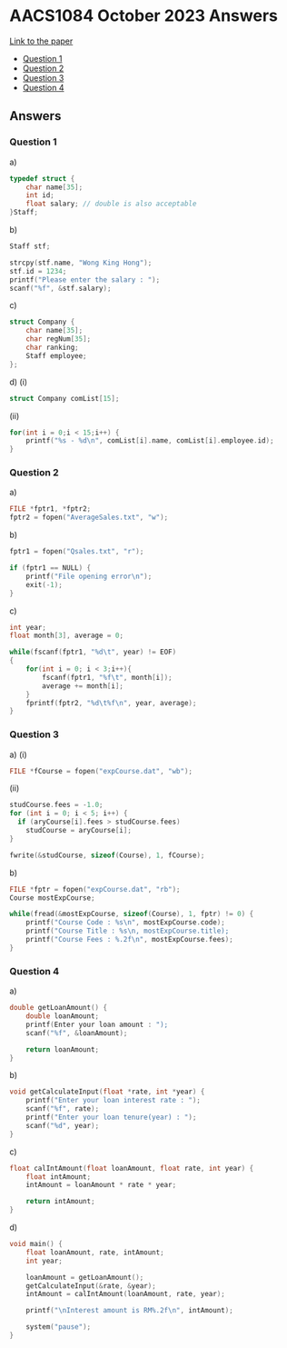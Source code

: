 # AACS1084 October 2023 Answers

[Link to the paper](https://eprints.tarc.edu.my/23317/1/AACS1084.pdf)

- [Question 1](#Question-1)
- [Question 2](#Question-2)
- [Question 3](#Question-3)
- [Question 4](#Question-4)

## Answers

### Question 1

a)

```c
typedef struct {
    char name[35];
    int id;
    float salary; // double is also acceptable
}Staff;
```

b)

```c
Staff stf;

strcpy(stf.name, "Wong King Hong");
stf.id = 1234;
printf("Please enter the salary : ");
scanf("%f", &stf.salary);
```

c)

```c
struct Company {
    char name[35];
    char regNum[35];
    char ranking;
    Staff employee;
};
```

d) (i)

```c
struct Company comList[15];
```

(ii)

```c
for(int i = 0;i < 15;i++) {
    printf("%s - %d\n", comList[i].name, comList[i].employee.id);
}
```

### Question 2

a)

```c
FILE *fptr1, *fptr2;
fptr2 = fopen("AverageSales.txt", "w");
```

b)

```c
fptr1 = fopen("Qsales.txt", "r");

if (fptr1 == NULL) {
	printf("File opening error\n");
	exit(-1);
}
```

c)

```c
int year;
float month[3], average = 0;

while(fscanf(fptr1, "%d\t", year) != EOF)
{
	for(int i = 0; i < 3;i++){
		fscanf(fptr1, "%f\t", month[i]);
		average += month[i];
	}
	fprintf(fptr2, "%d\t%f\n", year, average);
}
```

### Question 3

a) (i)

```c
FILE *fCourse = fopen("expCourse.dat", "wb");
```

(ii)

```c
studCourse.fees = -1.0;
for (int i = 0; i < 5; i++) {
  if (aryCourse[i].fees > studCourse.fees)
    studCourse = aryCourse[i];
}

fwrite(&studCourse, sizeof(Course), 1, fCourse);
```

b)

```c
FILE *fptr = fopen("expCourse.dat", "rb");
Course mostExpCourse;

while(fread(&mostExpCourse, sizeof(Course), 1, fptr) != 0) {
	printf("Course Code : %s\n", mostExpCourse.code);
	printf("Course Title : %s\n, mostExpCourse.title);
	printf("Course Fees : %.2f\n", mostExpCourse.fees);
}
```

### Question 4

a)
```c
double getLoanAmount() {
	double loanAmount;
 	printf(Enter your loan amount : ");
  	scanf("%f", &loanAmount);

   	return loanAmount;
}
```

b)

```c
void getCalculateInput(float *rate, int *year) {
	printf("Enter your loan interest rate : ");
	scanf("%f", rate);
	printf("Enter your loan tenure(year) : ");
	scanf("%d", year);
}
```

c)

```c
float calIntAmount(float loanAmount, float rate, int year) {
	float intAmount;
	intAmount = loanAmount * rate * year;

	return intAmount;
}
```

d)
```c
void main() {
	float loanAmount, rate, intAmount;
	int year;

	loanAmount = getLoanAmount();
	getCalculateInput(&rate, &year);
	intAmount = calIntAmount(loanAmount, rate, year);

	printf("\nInterest amount is RM%.2f\n", intAmount);

	system("pause");
}
```
